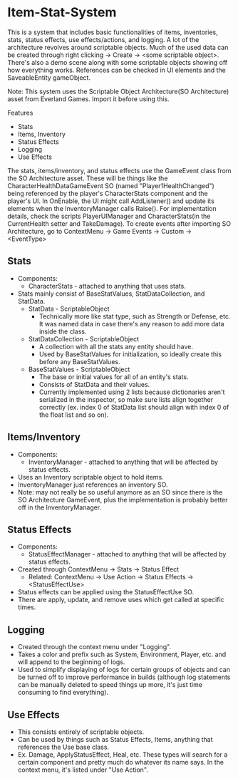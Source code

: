 # Item-Stat-System
This is a system that includes basic functionalities of items, inventories, stats, status effects, 
use effects/actions, and logging. A lot of the architecture revolves around scriptable objects.
Much of the used data can be created through right clicking -> Create -> &lt;some scriptable object&gt;.
There's also a demo scene along with some scriptable objects showing off how everything works.
References can be checked in UI elements and the SaveableEntity gameObject.

Note: This system uses the Scriptable Object Architecture(SO Architecture) asset 
from Everland Games. Import it before using this.

Features
- Stats
- Items, Inventory
- Status Effects
- Logging
- Use Effects

The stats, items/inventory, and status effects use the GameEvent class from the SO Architecture asset. These will
be things like the CharacterHealthDataGameEvent SO (named "Player1HealthChanged") being referenced by the player's
CharacterStats component and the player's UI. In OnEnable, the UI might call AddListener() and update its elements
when the InventoryManager calls Raise(). For implementation details, check the scripts 
PlayerUIManager and CharacterStats(in the CurrentHealth setter and TakeDamage). To create events after importing
SO Architecture, go to ContextMenu -> Game Events -> Custom -> &lt;EventType&gt;

Stats
-------------------
- Components:
    - CharacterStats - attached to anything that uses stats.
- Stats mainly consist of BaseStatValues, StatDataCollection, and StatData.
    - StatData - ScriptableObject
        - Technically more like stat type, such as Strength or Defense, etc. It was named data in case
            there's any reason to add more data inside the class.
    - StatDataCollection - ScriptableObject
        - A collection with all the stats any entity should have.
        - Used by BaseStatValues for initialization, so ideally create this before any BaseStatValues.
    - BaseStatValues - ScriptableObject
        - The base or initial values for all of an entity's stats.
        - Consists of StatData and their values.
        - Currently implemented using 2 lists because dictionaries aren't serialized in the inspector,
            so make sure lists align together correctly (ex. index 0 of StatData list should align with 
            index 0 of the float list and so on).

Items/Inventory
-------------------
- Components: 
    - InventoryManager - attached to anything that will be affected by status effects.
- Uses an Inventory scriptable object to hold items.
- InventoryManager just references an inventory SO.
- Note: may not really be so useful anymore as an SO since there is the SO Architecture GameEvent, plus
    the implementation is probably better off in the InventoryManager.

Status Effects
-------------------
- Components: 
    - StatusEffectManager - attached to anything that will be affected by status effects.
- Created through ContextMenu -> Stats -> Status Effect
    - Related: ContextMenu -> Use Action -> Status Effects -> &lt;StatusEffectUse&gt;
- Status effects can be applied using the StatusEffectUse SO.
- There are apply, update, and remove uses which get called at specific times.

Logging
-------------------
- Created through the context menu under "Logging".
- Takes a color and prefix such as System, Environment, Player, etc. and will append to the beginning of logs.
- Used to simplify displaying of logs for certain groups of objects and can be turned off to 
    improve performance in builds (although log statements can be manually deleted to speed things up more,
    it's just time consuming to find everything).

Use Effects
-------------------
- This consists entirely of scriptable objects.
- Can be used by things such as Status Effects, Items, anything that references the Use base class.
- Ex. Damage, ApplyStatusEffect, Heal, etc. These types will search for a certain component and
    pretty much do whatever its name says. In the context menu, it's listed under "Use Action".
